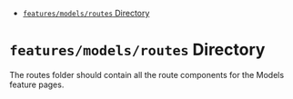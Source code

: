 <!-- START doctoc generated TOC please keep comment here to allow auto update -->
<!-- DON'T EDIT THIS SECTION, INSTEAD RE-RUN doctoc TO UPDATE -->

- [`features/models/routes` Directory](#featuresmodelsroutes-directory)

<!-- END doctoc generated TOC please keep comment here to allow auto update -->

# `features/models/routes` Directory

The routes folder should contain all the route components for the Models feature pages.
